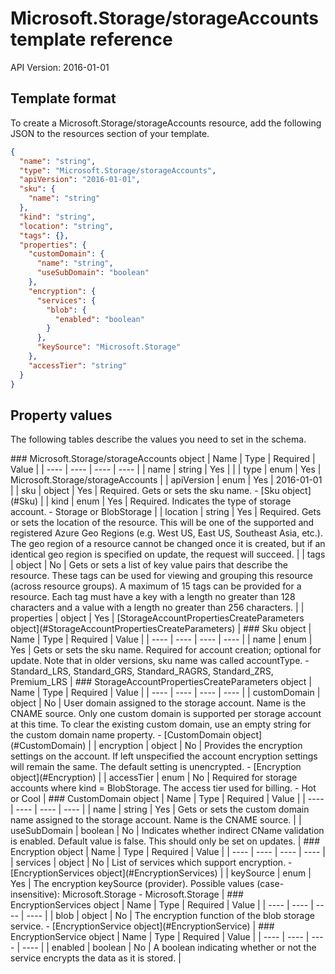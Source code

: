 # Microsoft.Storage/storageAccounts template reference
API Version: 2016-01-01
## Template format

To create a Microsoft.Storage/storageAccounts resource, add the following JSON to the resources section of your template.

```json
{
  "name": "string",
  "type": "Microsoft.Storage/storageAccounts",
  "apiVersion": "2016-01-01",
  "sku": {
    "name": "string"
  },
  "kind": "string",
  "location": "string",
  "tags": {},
  "properties": {
    "customDomain": {
      "name": "string",
      "useSubDomain": "boolean"
    },
    "encryption": {
      "services": {
        "blob": {
          "enabled": "boolean"
        }
      },
      "keySource": "Microsoft.Storage"
    },
    "accessTier": "string"
  }
}
```
## Property values

The following tables describe the values you need to set in the schema.

<a id="Microsoft.Storage/storageAccounts" />
### Microsoft.Storage/storageAccounts object
|  Name | Type | Required | Value |
|  ---- | ---- | ---- | ---- |
|  name | string | Yes |  |
|  type | enum | Yes | Microsoft.Storage/storageAccounts |
|  apiVersion | enum | Yes | 2016-01-01 |
|  sku | object | Yes | Required. Gets or sets the sku name. - [Sku object](#Sku) |
|  kind | enum | Yes | Required. Indicates the type of storage account. - Storage or BlobStorage |
|  location | string | Yes | Required. Gets or sets the location of the resource. This will be one of the supported and registered Azure Geo Regions (e.g. West US, East US, Southeast Asia, etc.). The geo region of a resource cannot be changed once it is created, but if an identical geo region is specified on update, the request will succeed. |
|  tags | object | No | Gets or sets a list of key value pairs that describe the resource. These tags can be used for viewing and grouping this resource (across resource groups). A maximum of 15 tags can be provided for a resource. Each tag must have a key with a length no greater than 128 characters and a value with a length no greater than 256 characters. |
|  properties | object | Yes | [StorageAccountPropertiesCreateParameters object](#StorageAccountPropertiesCreateParameters) |


<a id="Sku" />
### Sku object
|  Name | Type | Required | Value |
|  ---- | ---- | ---- | ---- |
|  name | enum | Yes | Gets or sets the sku name. Required for account creation; optional for update. Note that in older versions, sku name was called accountType. - Standard_LRS, Standard_GRS, Standard_RAGRS, Standard_ZRS, Premium_LRS |


<a id="StorageAccountPropertiesCreateParameters" />
### StorageAccountPropertiesCreateParameters object
|  Name | Type | Required | Value |
|  ---- | ---- | ---- | ---- |
|  customDomain | object | No | User domain assigned to the storage account. Name is the CNAME source. Only one custom domain is supported per storage account at this time. To clear the existing custom domain, use an empty string for the custom domain name property. - [CustomDomain object](#CustomDomain) |
|  encryption | object | No | Provides the encryption settings on the account. If left unspecified the account encryption settings will remain the same. The default setting is unencrypted. - [Encryption object](#Encryption) |
|  accessTier | enum | No | Required for storage accounts where kind = BlobStorage. The access tier used for billing. - Hot or Cool |


<a id="CustomDomain" />
### CustomDomain object
|  Name | Type | Required | Value |
|  ---- | ---- | ---- | ---- |
|  name | string | Yes | Gets or sets the custom domain name assigned to the storage account. Name is the CNAME source. |
|  useSubDomain | boolean | No | Indicates whether indirect CName validation is enabled. Default value is false. This should only be set on updates. |


<a id="Encryption" />
### Encryption object
|  Name | Type | Required | Value |
|  ---- | ---- | ---- | ---- |
|  services | object | No | List of services which support encryption. - [EncryptionServices object](#EncryptionServices) |
|  keySource | enum | Yes | The encryption keySource (provider). Possible values (case-insensitive):  Microsoft.Storage - Microsoft.Storage |


<a id="EncryptionServices" />
### EncryptionServices object
|  Name | Type | Required | Value |
|  ---- | ---- | ---- | ---- |
|  blob | object | No | The encryption function of the blob storage service. - [EncryptionService object](#EncryptionService) |


<a id="EncryptionService" />
### EncryptionService object
|  Name | Type | Required | Value |
|  ---- | ---- | ---- | ---- |
|  enabled | boolean | No | A boolean indicating whether or not the service encrypts the data as it is stored. |

